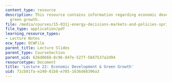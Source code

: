 ```yaml
---
content_type: resource
description: This resource contains information regarding economic development and
  green growth.
file: /media/courses/15-031j-energy-decisions-markets-and-policies-spring-2012/71cb81fae24081b8e7851636d68396a3_MIT15_031JS12_lec22.pdf
file_type: application/pdf
learning_resource_types:
- Lecture Notes
ocw_type: OCWFile
parent_title: Lecture Slides
parent_type: CourseSection
parent_uid: 626d8668-8c96-847e-527f-5847537a2d94
resourcetype: Document
title: 'Lecture 22: Economic Development & Green Growth'
uid: 71cb81fa-e240-81b8-e785-1636d68396a3
---
```

